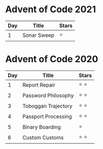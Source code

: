 # Advent of Code 2021

Day | Title | Stars |
------------ | ------------ | ------------- |
1 | Sonar Sweep | :star: |

# Advent of Code 2020

Day | Title | Stars |
------------ | ------------ | ------------- |
1 | Report Repair | :star: :star: |
2 | Password Philosophy | :star: :star: |
3 | Toboggan Trajectory | :star: :star: |
4 | Passport Processing | :star: :star: |
5 | Binary Boarding | :star: |
6 | Custom Customs | :star: :star: |
